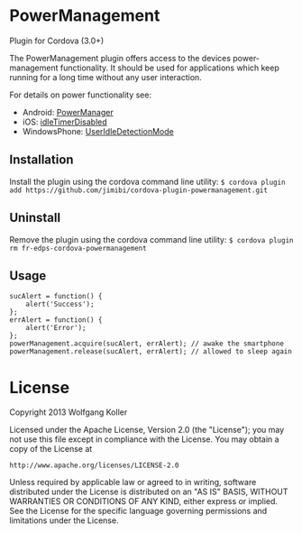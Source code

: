 PowerManagement
===============
Plugin for Cordova (3.0+)

The PowerManagement plugin offers access to the devices power-management functionality.
It should be used for applications which keep running for a long time without any user interaction.

For details on power functionality see:

* Android: [PowerManager](http://developer.android.com/reference/android/os/PowerManager.html)
* iOS: [idleTimerDisabled](http://developer.apple.com/library/ios/documentation/UIKit/Reference/UIApplication_Class/Reference/Reference.html#//apple_ref/occ/instp/UIApplication/idleTimerDisabled)
* WindowsPhone: [UserIdleDetectionMode](http://msdn.microsoft.com/en-US/library/windowsphone/develop/microsoft.phone.shell.phoneapplicationservice.useridledetectionmode%28v=vs.105%29.aspx)

Installation
------------
Install the plugin using the cordova command line utility:
`$ cordova plugin add https://github.com/jimibi/cordova-plugin-powermanagement.git`

Uninstall
---------
Remove the plugin using the cordova command line utility:
`$ cordova plugin rm fr-edps-cordova-powermanagement`

Usage
-----
    sucAlert = function() {
        alert('Success');
    };
    errAlert = function() {
        alert('Error');
    };
    powerManagement.acquire(sucAlert, errAlert); // awake the smartphone
    powerManagement.release(sucAlert, errAlert); // allowed to sleep again

License
=======
Copyright 2013 Wolfgang Koller

Licensed under the Apache License, Version 2.0 (the "License");
you may not use this file except in compliance with the License.
You may obtain a copy of the License at

    http://www.apache.org/licenses/LICENSE-2.0

Unless required by applicable law or agreed to in writing, software
distributed under the License is distributed on an "AS IS" BASIS,
WITHOUT WARRANTIES OR CONDITIONS OF ANY KIND, either express or implied.
See the License for the specific language governing permissions and
limitations under the License.

